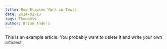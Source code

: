 ```yaml
---
title: How Elipses Work in Texts
date: 2014-02-13
tags: Thoughts
author: Brian Anders
---
```


This is an example article. You probably want to delete it and write your own articles!
